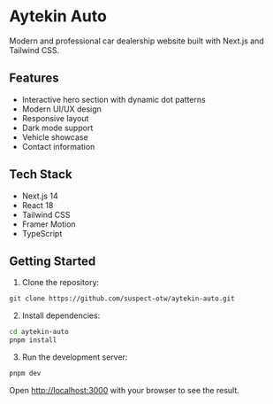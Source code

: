 # Aytekin Auto

Modern and professional car dealership website built with Next.js and Tailwind CSS.

## Features

- Interactive hero section with dynamic dot patterns
- Modern UI/UX design
- Responsive layout
- Dark mode support
- Vehicle showcase
- Contact information

## Tech Stack

- Next.js 14
- React 18
- Tailwind CSS
- Framer Motion
- TypeScript

## Getting Started

1. Clone the repository:
```bash
git clone https://github.com/suspect-otw/aytekin-auto.git
```

2. Install dependencies:
```bash
cd aytekin-auto
pnpm install
```

3. Run the development server:
```bash
pnpm dev
```

Open [http://localhost:3000](http://localhost:3000) with your browser to see the result.
